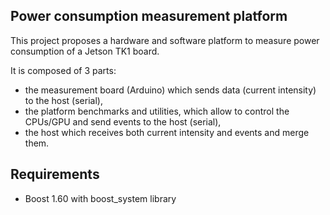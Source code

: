 Power consumption measurement platform
--------------------------------------

This project proposes a hardware and software platform to measure power consumption of a Jetson TK1 board.

It is composed of 3 parts:
- the measurement board (Arduino) which sends data (current intensity) to the host (serial),
- the platform benchmarks and utilities, which allow to control the CPUs/GPU and send events to the host (serial),
- the host which receives both current intensity and events and merge them.


Requirements
------------

- Boost 1.60 with boost_system library
